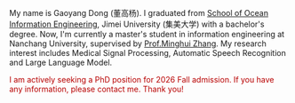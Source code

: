 My name is Gaoyang Dong (董高杨). I graduated from [School of Ocean Information Engineering](https://ie.jmu.edu.cn/), Jimei University (集美大学) with a bachelor's degree. Now, I'm currently a master's student in information engineering at Nanchang University, supervised by [Prof.Minghui Zhang](https://teacher.ncu.edu.cn/publish/090909/). My research interest includes Medical Signal Processing, Automatic Speech Recognition and Large Language Model.

<font color="#b80000"> I am actively seeking a PhD position for 2026 Fall admission. If you have any information, please contact me. Thank you! </font>

